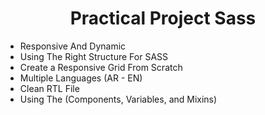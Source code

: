 <h1 align="center">Practical Project Sass</h1>

- Responsive And Dynamic
- Using The Right Structure For SASS
- Create a Responsive Grid From Scratch
- Multiple Languages (AR - EN)
- Clean RTL File
- Using The (Components, Variables, and Mixins)
